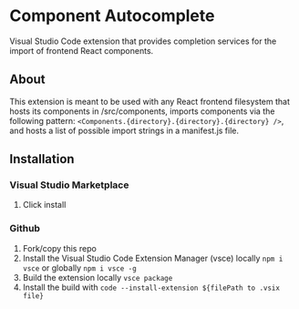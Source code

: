 # Component Autocomplete

Visual Studio Code extension that provides completion services for the import of frontend React components.

## About

This extension is meant to be used with any React frontend filesystem that hosts its components in /src/components, imports components via the following pattern: `<Components.{directory}.{directory}.{directory} />`, and hosts a list of possible import strings in a manifest.js file.

## Installation

### Visual Studio Marketplace
  1. Click install

### Github
  1. Fork/copy this repo
  2. Install the Visual Studio Code Extension Manager (vsce) locally `npm i vsce` or globally `npm i vsce -g`
  3. Build the extension locally `vsce package`
  4. Install the build with `code --install-extension ${filePath to .vsix file}`
